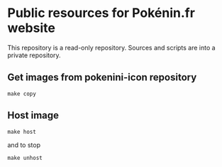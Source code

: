 # Public resources for Pokénin.fr website

This repository is a read-only repository.
Sources and scripts are into a private repository.

## Get images from pokenini-icon repository

```
make copy
```

## Host image

```
make host
```

and to stop 
```
make unhost
```
